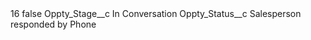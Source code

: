 <?xml version="1.0" encoding="UTF-8"?>
<CustomMetadata xmlns="http://soap.sforce.com/2006/04/metadata" xmlns:xsi="http://www.w3.org/2001/XMLSchema-instance" xmlns:xsd="http://www.w3.org/2001/XMLSchema">
    <label>16</label>
    <protected>false</protected>
    <values>
        <field>Oppty_Stage__c</field>
        <value xsi:type="xsd:string">In Conversation</value>
    </values>
    <values>
        <field>Oppty_Status__c</field>
        <value xsi:type="xsd:string">Salesperson responded by Phone</value>
    </values>
</CustomMetadata>
